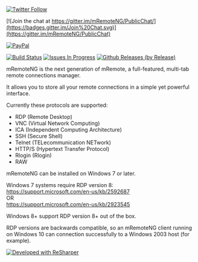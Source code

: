 [![Twitter Follow](https://img.shields.io/twitter/follow/mRemoteNG.svg?style=social&label=Follow)](https://twitter.com/intent/follow?screen_name=mRemoteNG)


[![Join the chat at https://gitter.im/mRemoteNG/PublicChat/](https://badges.gitter.im/Join%20Chat.svg)](https://gitter.im/mRemoteNG/PublicChat)

[![PayPal](https://img.shields.io/badge/%24-PayPal-blue.svg)](https://www.paypal.me/DavidSparer)

[![Build Status](http://ec2-52-39-111-114.us-west-2.compute.amazonaws.com:8080/buildStatus/icon?job=mRemoteNG/mRemoteNG/develop)](http://ec2-52-39-111-114.us-west-2.compute.amazonaws.com:8080/job/mRemoteNG/job/mRemoteNG/job/develop/)
[![Issues In Progress](https://badge.waffle.io/mRemoteNG/mRemoteNG.png?label=In%20Progress&title=In%20Progress)](https://waffle.io/mRemoteNG/mRemoteNG)
[![Github Releases (by Release)](https://img.shields.io/github/downloads/mRemoteNG/mRemoteNG/v1.74/total.svg)](https://github.com/mRemoteNG/mRemoteNG/releases/tag/v1.74)


mRemoteNG is the next generation of mRemote, a full-featured, multi-tab remote connections manager.

It allows you to store all your remote connections in a simple yet powerful interface.

Currently these protocols are supported:

 * RDP (Remote Desktop)
 * VNC (Virtual Network Computing)
 * ICA (Independent Computing Architecture)
 * SSH (Secure Shell)
 * Telnet (TELecommunication NETwork)
 * HTTP/S (Hypertext Transfer Protocol)
 * Rlogin (Rlogin)
 * RAW

mRemoteNG can be installed on Windows 7 or later.

Windows 7 systems require RDP version 8:   
https://support.microsoft.com/en-us/kb/2592687   
OR   
https://support.microsoft.com/en-us/kb/2923545   

Windows 8+ support RDP version 8+ out of the box.

RDP versions are backwards compatible, so an mRemoteNG client running on Windows 10 can connection successfully to a Windows 2003 host (for example).



[![Developed with ReSharper](https://raw.githubusercontent.com/mRemoteNG/mRemoteNG/develop/.github/icon_ReSharper.png)](https://www.jetbrains.com/resharper/)